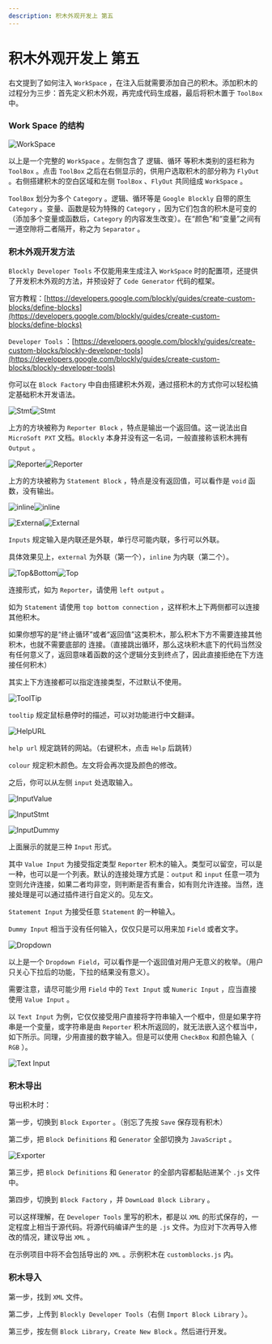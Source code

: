 ```yaml
---
description: 积木外观开发上 第五
---
```


# 积木外观开发上 第五

右文提到了如何注入 `WorkSpace` ，在注入后就需要添加自己的积木。添加积木的过程分为三步：首先定义积木外观，再完成代码生成器，最后将积木置于 `ToolBox` 中。

### Work Space 的结构

![WorkSpace](file:///C:/Users/williamshi/Documents/Code/PVPIN/Tutorial/PVPINBlocklyDev/img/5-1.png?lastModify=1649341862)

以上是一个完整的 `WorkSpace` 。左侧包含了 逻辑、循环 等积木类别的竖栏称为 `ToolBox` 。点击 `ToolBox` 之后在右侧显示的，供用户选取积木的部分称为 `FlyOut` 。右侧搭建积木的空白区域和左侧 `ToolBox` 、`FlyOut` 共同组成 `WorkSpace` 。

`ToolBox` 划分为多个 `Category` 。逻辑、循环等是 `Google Blockly` 自带的原生 `Category` 。变量、函数是较为特殊的 `Category` ，因为它们包含的积木是可变的（添加多个变量或函数后，`Category` 的内容发生改变）。在“颜色”和“变量”之间有一道空隙将二者隔开，称之为 `Separator` 。

### 积木外观开发方法

`Blockly Developer Tools` 不仅能用来生成注入 `WorkSpace` 时的配置项，还提供了开发积木外观的方法，并预设好了 `Code Generator` 代码的框架。

官方教程：[https://developers.google.com/blockly/guides/create-custom-blocks/define-blocks](https://developers.google.com/blockly/guides/create-custom-blocks/define-blocks)

`Developer Tools` ：[https://developers.google.com/blockly/guides/create-custom-blocks/blockly-developer-tools](https://developers.google.com/blockly/guides/create-custom-blocks/blockly-developer-tools)

你可以在 `Block Factory` 中自由搭建积木外观，通过搭积木的方式你可以轻松搞定基础积木开发语法。

![Stmt](file:///C:/Users/williamshi/Documents/Code/PVPIN/Tutorial/PVPINBlocklyDev/img/5-2.png?lastModify=1649341862)![Stmt](file:///C:/Users/williamshi/Documents/Code/PVPIN/Tutorial/PVPINBlocklyDev/img/5-3.png?lastModify=1649341862)

上方的方块被称为 `Reporter Block` ，特点是输出一个返回值。这一说法出自 `MicroSoft PXT` 文档。`Blockly` 本身并没有这一名词，一般直接称该积木拥有 `Output` 。

![Reporter](file:///C:/Users/williamshi/Documents/Code/PVPIN/Tutorial/PVPINBlocklyDev/img/5-4.png?lastModify=1649341862)![Reporter](file:///C:/Users/williamshi/Documents/Code/PVPIN/Tutorial/PVPINBlocklyDev/img/5-5.png?lastModify=1649341862)

上方的方块被称为 `Statement Block` ，特点是没有返回值，可以看作是 `void` 函数，没有输出。

![inline](file:///C:/Users/williamshi/Documents/Code/PVPIN/Tutorial/PVPINBlocklyDev/img/5-6.png?lastModify=1649341862)![inline](file:///C:/Users/williamshi/Documents/Code/PVPIN/Tutorial/PVPINBlocklyDev/img/5-7.png?lastModify=1649341862)

![External](file:///C:/Users/williamshi/Documents/Code/PVPIN/Tutorial/PVPINBlocklyDev/img/5-8.png?lastModify=1649341862)![External](file:///C:/Users/williamshi/Documents/Code/PVPIN/Tutorial/PVPINBlocklyDev/img/5-9.png?lastModify=1649341862)

`Inputs` 规定输入是内联还是外联，单行尽可能内联，多行可以外联。

具体效果见上，`external` 为外联（第一个），`inline` 为内联（第二个）。

![Top\&Bottom](file:///C:/Users/williamshi/Documents/Code/PVPIN/Tutorial/PVPINBlocklyDev/img/5-10.png?lastModify=1649341862)![Top](file:///C:/Users/williamshi/Documents/Code/PVPIN/Tutorial/PVPINBlocklyDev/img/5-11.png?lastModify=1649341862)

连接形式，如为 `Reporter`，请使用 `left output` 。

如为 `Statement` 请使用 `top bottom connection` ，这样积木上下两侧都可以连接其他积木。

如果你想写的是“终止循环”或者“返回值”这类积木，那么积木下方不需要连接其他积木，也就不需要底部的 连接。（直接跳出循环，那么这块积木底下的代码当然没有任何意义了，返回意味着函数的这个逻辑分支到终点了，因此直接拒绝在下方连接任何积木）

其实上下方连接都可以指定连接类型，不过默认不使用。

![ToolTip](file:///C:/Users/williamshi/Documents/Code/PVPIN/Tutorial/PVPINBlocklyDev/img/5-12.png?lastModify=1649341862)

`tooltip` 规定鼠标悬停时的描述，可以对功能进行中文翻译。

![HelpURL](file:///C:/Users/williamshi/Documents/Code/PVPIN/Tutorial/PVPINBlocklyDev/img/5-13.png?lastModify=1649341862)

`help url` 规定跳转的网站。（右键积木，点击 `Help` 后跳转）

`colour` 规定积木颜色。左文将会再次提及颜色的修改。

之后，你可以从左侧 `input` 处选取输入。

![InputValue](file:///C:/Users/williamshi/Documents/Code/PVPIN/Tutorial/PVPINBlocklyDev/img/5-14.png?lastModify=1649341862)

![InputStmt](file:///C:/Users/williamshi/Documents/Code/PVPIN/Tutorial/PVPINBlocklyDev/img/5-15.png?lastModify=1649341862)

![InputDummy](file:///C:/Users/williamshi/Documents/Code/PVPIN/Tutorial/PVPINBlocklyDev/img/5-16.png?lastModify=1649341862)

上面展示的就是三种 `Input` 形式。

其中 `Value Input` 为接受指定类型 `Reporter` 积木的输入。类型可以留空，可以是一种，也可以是一个列表。默认的连接处理方式是：`output` 和 `input` 任意一项为空则允许连接，如果二者均非空，则判断是否有重合，如有则允许连接。当然，连接处理是可以通过插件进行自定义的。见左文。

`Statement Input` 为接受任意 `Statement` 的一种输入。

`Dummy Input` 相当于没有任何输入，仅仅只是可以用来加 `Field` 或者文字。

![Dropdown](file:///C:/Users/williamshi/Documents/Code/PVPIN/Tutorial/PVPINBlocklyDev/img/5-17.png?lastModify=1649341862)

以上是一个 `Dropdown Field`，可以看作是一个返回值对用户无意义的枚举。（用户只关心下拉后的功能，下拉的结果没有意义）。

需要注意，请尽可能少用 `Field` 中的 `Text Input` 或 `Numeric Input` ，应当直接使用 `Value Input` 。

以 `Text Input` 为例，它仅仅接受用户直接将字符串输入一个框中，但是如果字符串是一个变量，或字符串是由 `Reporter` 积木所返回的，就无法嵌入这个框当中，如下所示。同理，少用直接的数字输入。但是可以使用 `CheckBox` 和颜色输入（ `RGB` ）。

![Text Input](file:///C:/Users/williamshi/Documents/Code/PVPIN/Tutorial/PVPINBlocklyDev/img/5-18.png?lastModify=1649341862)

### 积木导出

导出积木时：

第一步，切换到 `Block Exporter` 。（别忘了先按 `Save` 保存现有积木）

第二步，把 `Block Definitions` 和 `Generator` 全部切换为 `JavaScript` 。

![Exporter](file:///C:/Users/williamshi/Documents/Code/PVPIN/Tutorial/PVPINBlocklyDev/img/5-19.png?lastModify=1649341862)

第三步，把 `Block Definitions` 和 `Generator` 的全部内容都黏贴进某个 `.js` 文件中。

第四步，切换到 `Block Factory` ，并 `DownLoad Block Library` 。

可以这样理解，在 `Developer Tools` 里写的积木，都是以 `XML` 的形式保存的，一定程度上相当于源代码。将源代码编译产生的是 `.js` 文件。为应对下次再导入修改的情况，建议导出 `XML` 。

在示例项目中将不会包括导出的 `XML` 。示例积木在 `customblocks.js` 内。

### 积木导入

第一步，找到 `XML` 文件。

第二步，上传到 `Blockly Developer Tools`（右侧 `Import Block Library` ）。

第三步，按左侧 `Block Library`，`Create New Block` 。然后进行开发。
